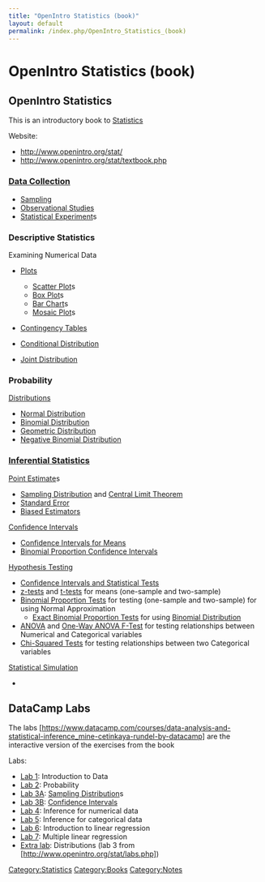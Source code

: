 ```yaml
---
title: "OpenIntro Statistics (book)"
layout: default
permalink: /index.php/OpenIntro_Statistics_(book)
---
```


# OpenIntro Statistics (book)

## OpenIntro Statistics
This is an introductory book to [Statistics](Statistics)

Website: 
- http://www.openintro.org/stat/ 
- http://www.openintro.org/stat/textbook.php


### [Data Collection](Data_Collection)
- [Sampling](Sampling)
- [Observational Studies](Observational_Studies)
- [Statistical Experiment](Statistical_Experiment)s


### Descriptive Statistics

Examining Numerical Data
- [Plots](Plots)
  - [Scatter Plot](Scatter_Plot)s
  - [Box Plot](Box_Plot)s
  - [Bar Chart](Bar_Chart)s
  - [Mosaic Plot](Mosaic_Plot)s


- [Contingency Tables](Contingency_Tables)
- [Conditional Distribution](Conditional_Distribution)
- [Joint Distribution](Joint_Distribution)


### Probability
[Distributions](Distributions)
- [Normal Distribution](Normal_Distribution)
- [Binomial Distribution](Binomial_Distribution)
- [Geometric Distribution](Geometric_Distribution)
- [Negative Binomial Distribution](Negative_Binomial_Distribution)



### [Inferential Statistics](Inferential_Statistics)
[Point Estimate](Point_Estimate)s
- [Sampling Distribution](Sampling_Distribution) and [Central Limit Theorem](Central_Limit_Theorem)
- [Standard Error](Standard_Error)
- [Biased Estimators](Biased_Estimators)

[Confidence Intervals](Confidence_Intervals)
- [Confidence Intervals for Means](Confidence_Intervals_for_Means)
- [Binomial Proportion Confidence Intervals](Binomial_Proportion_Confidence_Intervals)

[Hypothesis Testing](Hypothesis_Testing)
- [Confidence Intervals and Statistical Tests](Confidence_Intervals_and_Statistical_Tests)
- [z-tests](z-tests) and [t-tests](t-tests) for means (one-sample and two-sample)
- [Binomial Proportion Tests](Binomial_Proportion_Tests) for testing (one-sample and two-sample) for using Normal Approximation
  - [Exact Binomial Proportion Tests](Exact_Binomial_Proportion_Tests) for using [Binomial Distribution](Binomial_Distribution)
- [ANOVA](ANOVA) and [One-Way ANOVA F-Test](One-Way_ANOVA_F-Test) for testing relationships between Numerical and Categorical variables
- [Chi-Squared Tests](Chi-Squared_Tests) for testing relationships between two Categorical variables


[Statistical Simulation](Statistical_Simulation)
- <!-- TODO: Add later -->



## DataCamp Labs
The labs [https://www.datacamp.com/courses/data-analysis-and-statistical-inference_mine-cetinkaya-rundel-by-datacamp] are the interactive version of the exercises from the book


Labs:
- [Lab 1](http://rpubs.com/agrigorev/21475): Introduction to Data
- [Lab 2](http://rpubs.com/agrigorev/21476): Probability
- [Lab 3A](http://rpubs.com/agrigorev/21595): [Sampling Distribution](Sampling_Distribution)s
- [Lab 3B](http://rpubs.com/agrigorev/21596): [Confidence Intervals](Confidence_Intervals)
- [Lab 4](http://rpubs.com/agrigorev/23230): Inference for numerical data
- [Lab 5](http://rpubs.com/agrigorev/23240): Inference for categorical data
- [Lab 6](http://rpubs.com/agrigorev/23247): Introduction to linear regression
- [Lab 7](http://rpubs.com/agrigorev/23249): Multiple linear regression
- [Extra lab](http://rpubs.com/agrigorev/21480): Distributions (lab 3 from [http://www.openintro.org/stat/labs.php])



[Category:Statistics](Category_Statistics)
[Category:Books](Category_Books)
[Category:Notes](Category_Notes)